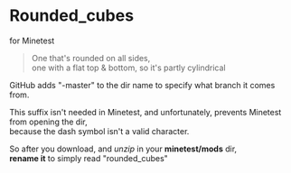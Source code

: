 # Rounded_cubes
for Minetest

>One that's rounded on all sides,  
>one with a flat top & bottom, so it's partly cylindrical


GitHub adds  "-master" to the dir name to specify what branch it comes from.  

This suffix isn't needed in Minetest, and unfortunately, 
prevents Minetest from opening the dir,  
because the dash symbol isn't a valid character.  

So after you download, and *unzip* in your **minetest/mods** dir,  
**rename it** to simply read "rounded_cubes"
